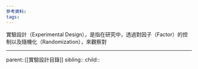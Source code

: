 ```yaml
---
參考資料:
tags:
---
```

實驗設計（Experimental Design），是指在研究中，透過對因子（Factor）的控制以及隨機化（Randomization），來觀察對
- - -
parent::[[實驗設計目錄]]
sibling::
child::